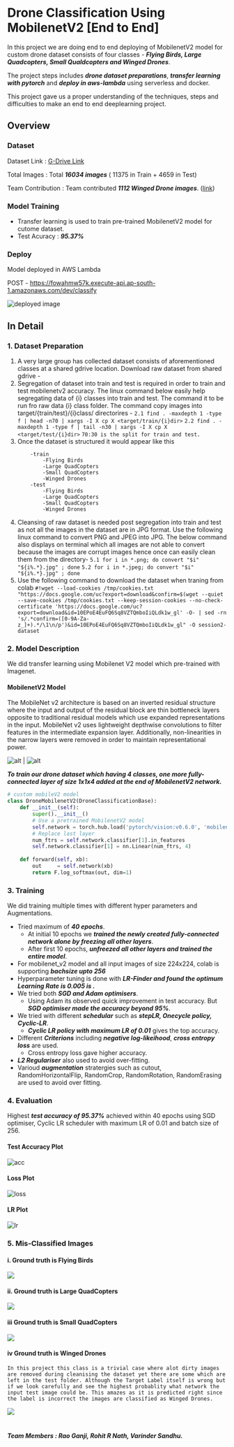 # Drone Classification Using MobilenetV2 [End to End]

In this project we are doing end to end deploying of MobilenetV2 model for custom drone dataset consists of four classes - ***Flying Birds, Large Quadcopters, Small Qualdcopters and Winged Drones***. 

The project steps includes ***drone dataset preparations***, ***transfer learning with pytorch*** and ***deploy in aws-lambda*** using serverless and docker. 

This project gave us a proper understanding of the techniques, steps and difficulties to make an end to end deeplearning project.



## Overview

### Dataset

Dataset Link			  :	[G-Drive Link](https://drive.google.com/drive/folders/1sF9MQ5Jkynt3M-TboO_UZTGzYARWe5Oo?usp=sharing)

Total Images 			:	Total ***16034 images*** ( 11375 in Train + 4659 in Test)

Team Contribution  :  Team contributed ***1112 Winged Drone images***. ([link](https://drive.google.com/drive/folders/1wtkqDjGvGNnJjIr8nU4lT_CG58d3_GCh?usp=sharing))

### Model Training

* Transfer learning is used to train pre-trained MobilenetV2 model for cutome dataset.
* Test Acuracy : ***95.37%***



### Deploy

Model deployed in AWS Lambda

POST - https://fowahmw57k.execute-api.ap-south-1.amazonaws.com/dev/classify

![deployed image](output/deploy.png)



## In Detail

### 1. Dataset Preparation

1. A very large group has collected dataset consists of aforementioned classes at a shared gdrive location. Download raw dataset from shared gdrive - <link>
 2. Segregation of dataset into train and test is required in order to train and test mobilenetv2 accuracy. The linux command below easily help segregating data of {i} classes into train and test. The command it to be run fro raw data {i} class folder. The command copy images into target/{train/test}/{i}class/ directorires -
	```2.1 find . -maxdepth 1 -type f | head -n70 | xargs -I X cp X <target/train/{i}dir>```
	```2.2 find . -maxdepth 1 -type f | tail -n30 | xargs -I X cp X <target/test/{i}dir>```
	```70:30 is the split for train and test.```
 3. Once the dataset is structured it would appear like this
	```-root/dir
		-train
			-Flying Birds
			-Large QuadCopters
			-Small QuadCopters
			-Winged Drones
		-test
			-Flying Birds
			-Large QuadCopters
			-Small QuadCopters
			-Winged Drones
	```
 5. Cleansing of raw dataset is needed post segregation into train and test as not all the images in the dataset are in JPG format. Use the following linux command to convert PNG and JPEG into JPG. The below command also displays on terminal which all images are not able to convert because the images are corrupt images hence once can easily clean them from the directory-
	```5.1 for i in *.png; do convert "$i" "${i%.*}.jpg" ; done```
	```5.2 for i in *.jpeg; do convert "$i" "${i%.*}.jpg" ; done```
 6. Use the following command to download the dataset when traning from colab
	``` #!wget --load-cookies /tmp/cookies.txt "https://docs.google.com/uc?export=download&confirm=$(wget --quiet --save-cookies /tmp/cookies.txt --keep-session-cookies --no-check-certificate 'https://docs.google.com/uc?export=download&id=10EPoE4EuFQ6Sq8VZTQmboIiQLdk1w_gl' -O- | sed -rn 's/.*confirm=([0-9A-Za-z_]+).*/\1\n/p')&id=10EPoE4EuFQ6Sq8VZTQmboIiQLdk1w_gl" -O session2-dataset ```

###  2. Model Description

We did transfer learning using Mobilenet V2 model which pre-trained with Imagenet.

#### MobilenetV2 Model

The MobileNet v2 architecture is based on an inverted residual structure where the input and output of the residual block are thin bottleneck layers opposite to traditional residual models which use expanded representations in the input. MobileNet v2 uses lightweight depthwise convolutions to filter features in the intermediate expansion layer. Additionally, non-linearities in the narrow layers were removed in order to maintain representational power.

![alt](https://pytorch.org/assets/images/mobilenet_v2_1.png) | ![alt](https://pytorch.org/assets/images/mobilenet_v2_2.png)

***To train our drone dataset which having 4 classes, one more fully-connected layer of size 1x1x4 added at the end of MobilenetV2  network.***

```python
# custom mobileV2 model
class DroneMobilenetV2(DroneClassificationBase):
    def __init__(self):
        super().__init__()
        # Use a pretrained MobilenetV2 model
        self.network = torch.hub.load('pytorch/vision:v0.6.0', 'mobilenet_v2', pretrained=True)
        # Replace last layer
        num_ftrs = self.network.classifier[1].in_features
        self.network.classifier[1] = nn.Linear(num_ftrs, 4)
    
    def forward(self, xb):
        out     = self.network(xb)
        return F.log_softmax(out, dim=1)
```



### 3. Training

We did training multiple times with different hyper parameters and Augmentations.

* Tried maximum of ***40 epochs***.
  * At initial 10 epochs we ***trained the newly created  fully-connected network alone by freezing all other layers***.
  * After first 10 epochs, ***unfreezed all other layers and trained the entire model***.
*  For mobilenet_v2 model and all input images of size 224x224, colab is supporting ***bachsize upto 256***
* Hyperparameter tuning is done with ***LR-Finder and found the optimum Learning Rate is 0.005 is .***
* We tried both ***SGD and Adam optimisers***. 
  * Using Adam its observed quick improvement in test accuracy. But ***SGD optimiser made the accuracy beyond 95%***.
* We tried with different ***schedular*** such as ***stepLR, Onecycle policy, Cyclic-LR***.
  * ***Cyclic LR policy with maximum LR of 0.01*** gives the top accuracy.
* Different ***Criterions*** including ***negative log-likeihood***, ***cross entropy loss*** are used.
  * Cross entropy loss gave higher accuracy.
* ***L2 Regulariser*** also used to avoid over-fitting.
* Varioud ***augmentation*** stratergies such as cutout, RandomHorizontalFlip, RandomCrop, RandomRotation, RandomErasing are used to avoid over fitting.



### 4. Evaluation

Highest ***test accuracy of 95.37%*** achieved within 40 epochs using SGD optimiser, Cyclic LR scheduler with maximum LR of 0.01 and batch size of 256. 

#### Test Accuracy Plot

![acc](plots/accuracy.png)

#### Loss Plot

![loss](plots/loss.png)

#### LR Plot

![lr](plots/lr.png)





### 5. Mis-Classified Images

#### i. Ground  truth is Flying Birds

![](plots/FlyingBird.png)

#### ii. Ground truth is Large QuadCopters

![](plots/LargeQuadCop.png)

#### iii Ground truth is Small QuadCopters

![](plots/SmallQuadCop.png)

#### iv Ground truth is Winged Drones
	In this project this class is a trivial case where alot dirty images are removed during cleanising the dataset yet there are some which are left in the test folder. Although the Target Label itself is wrong but if we look carefully and see the highest probablity what network the input test image could be. This amazes as it is predicted right since the label is incorrect the images are classified as Winged Drones. 
![](plots/WingedDrone.png)

#

***Team Members : Rao Ganji, Rohit R Nath, Varinder Sandhu.***

